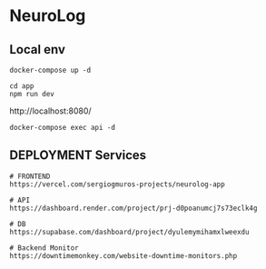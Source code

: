 # NeuroLog

## Local env
```shell
docker-compose up -d

cd app
npm run dev
```

http://localhost:8080/


```shell
docker-compose exec api -d
```



## DEPLOYMENT Services
```shell
# FRONTEND
https://vercel.com/sergiogmuros-projects/neurolog-app

# API
https://dashboard.render.com/project/prj-d0poanumcj7s73eclk4g

# DB
https://supabase.com/dashboard/project/dyulemymihamxlweexdu

# Backend Monitor
https://downtimemonkey.com/website-downtime-monitors.php
```
